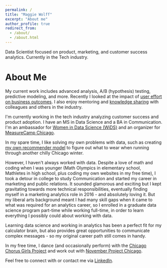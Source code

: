```yaml
---
permalink: /
title: "Maggie Wolff"
excerpt: "About me"
author_profile: true
redirect_from: 
  - /about/
  - /about.html
---
```


Data Scientist focused on product, marketing, and customer success analytics. Currently in the Tech industry. 

About Me
======

My current work includes advanced analysis, A/B (hypothesis) testing, predictive modeling, and more. Recently I looked at the impact of [user effort on business outcomes](https://youtu.be/ApK1z6m9Zk0?si=RhjkAfoAFkNfyZE6). I also enjoy mentoring and [knowledge sharing](/talks/) with colleagues and others in the industry. 

I'm currently working in the tech industry analyzing customer success and product adoption. I have an MS in Data Science and a BA in Communication. I'm an ambassador for [Women in Data Science (WiDS)](http:/www.widsconference.org) and an organizer for [MeasureCamp Chicago](https://chicago.measurecamp.org/).

In my spare time, I like solving my own problems with data, such as creating [my own recommender model](https://github.com/maggiewolff/running_clothes_recommender) to figure out what to wear when running through another chilly Chicago winter. 

However, I haven't always worked with data. Despite a love of math and coding when I was younger (Math Olympics in elementary school, Mathletes in high school, plus coding my own websites in my free time), I took a detour in college to study Communication and started my career in marketing and public relations. It sounded glamorous and exciting but I kept gravitating towards more technical responsibilities, eventually finding myself in a marketing analytics role in 2016 - and absolutely loving it. But my liberal arts background meant I had many skill gaps when it came to what was required for an analytics career, so I enrolled in a graduate data science program part-time while working full-time, in order to learn everything I possibly could about working with data. 

Learning data science and working in analytics has been a perfect fit for my calculator brain, but also provides great opportunities to communicate complex messages - so my original career path still comes in handy.  

In my free time, I dance (and occasionally perform) with the [Chicago Chorus Girls Project](https://www.instagram.com/chicagochorusgirls/) and work out with [November Project Chicago](https://www.instagram.com/novemberprojectchicago/). 

Feel free to connect with or contact me via [LinkedIn](https://www.linkedin.com/in/magwolff). 
